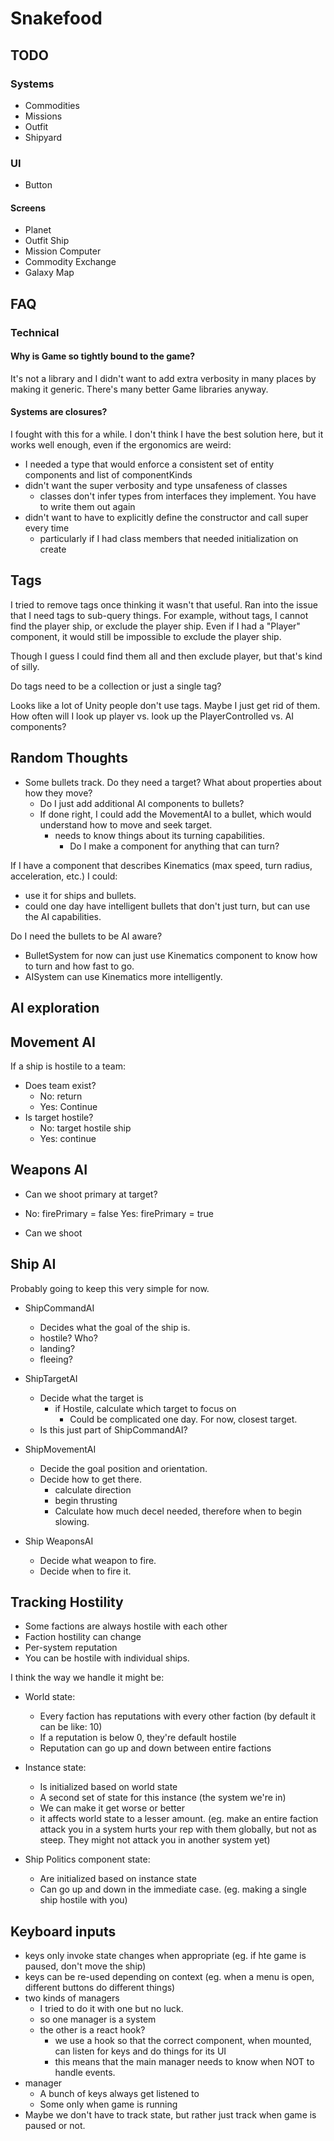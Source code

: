 # Snakefood


## TODO

### Systems
- Commodities
- Missions
- Outfit
- Shipyard

### UI
 - Button

#### Screens
 - Planet
 - Outfit Ship
 - Mission Computer
 - Commodity Exchange
 - Galaxy Map

 ## FAQ

 ### Technical

#### Why is Game so tightly bound to the game?
It's not a library and I didn't want to add extra verbosity in many places by making it generic.
There's many better Game libraries anyway.

#### Systems are closures?

I fought with this for a while. I don't think I have the best solution here, but it works well enough, even if the ergonomics are weird:

- I needed a type that would enforce a consistent set of entity components and list of componentKinds
- didn't want the super verbosity and type unsafeness of classes
  - classes don't infer types from interfaces they implement. You have to write them out again
- didn't want to have to explicitly define the constructor and call super every time
  - particularly if I had class members that needed initialization on create



## Tags
I tried to remove tags once thinking it wasn't that useful. Ran into the issue that I need tags to sub-query things.
For example, without tags, I cannot find the player ship, or exclude the player ship.  Even if I had a "Player" component,
it would still be impossible to exclude the player ship.

Though I guess I could find them all and then exclude player, but that's kind of silly.

Do tags need to be a collection or just a single tag?

Looks like a lot of Unity people don't use tags. Maybe I just get rid of them. How often will I look up player vs. look up the PlayerControlled vs. AI components?


## Random Thoughts
- Some bullets track. Do they need a target? What about properties about how they move?
  - Do I just add additional AI components to bullets?
  - If done right, I could add the MovementAI to a bullet, which would understand how to move and seek target.
    - needs to know things about its turning capabilities.
      - Do I make a component for anything that can turn?

If I have a component that describes Kinematics (max speed, turn radius, acceleration, etc.) I could:
 - use it for ships and bullets.
 - could one day have intelligent bullets that don't just turn, but can use the AI capabilities.

Do I need the bullets to be AI aware?
- BulletSystem for now can just use Kinematics component to know how to turn and how fast to go.
- AISystem can use Kinematics more intelligently.


## AI exploration


## Movement AI
If a ship is hostile to a team:
- Does team exist?
  - No: return
  - Yes: Continue
- Is target hostile?
    - No: target hostile ship
    - Yes: continue

## Weapons AI
- Can we shoot primary at target?
 - No: firePrimary = false
   Yes: firePrimary = true

- Can we shoot


## Ship AI

Probably going to keep this very simple for now.

- ShipCommandAI
  - Decides what the goal of the ship is.
  - hostile? Who?
  - landing?
  - fleeing?

- ShipTargetAI
  - Decide what the target is
    - if Hostile, calculate which target to focus on
      - Could be complicated one day. For now, closest target.
  - Is this just part of ShipCommandAI?

- ShipMovementAI
  - Decide the goal position and orientation.
  - Decide how to get there.
    - calculate direction
    - begin thrusting
    - Calculate how much decel needed, therefore when to begin slowing.

- Ship WeaponsAI
  - Decide what weapon to fire.
  - Decide when to fire it.


## Tracking Hostility

- Some factions are always hostile with each other
- Faction hostility can change
- Per-system reputation
- You can be hostile with individual ships.

I think the way we handle it might be:

- World state:
  - Every faction has reputations with every other faction (by default it can be like: 10)
  - If a reputation is below 0, they're default hostile
  - Reputation can go up and down between entire factions

- Instance state:
  - Is initialized based on world state
  - A second set of state for this instance (the system we're in)
  - We can make it get worse or better
  - it affects world state to a lesser amount.  (eg. make an entire faction attack you in a system hurts your rep with them globally, but not as steep. They might not attack you in another system yet)

- Ship Politics component state:
  - Are initialized based on instance state
  - Can go up and down in the immediate case. (eg. making a single ship hostile with you)


## Keyboard inputs
- keys only invoke state changes when appropriate (eg. if hte game is paused, don't move the ship)
- keys can be re-used depending on context (eg. when a menu is open, different buttons do different things)
- two kinds of managers
  - I tried to do it with one but no luck.
  - so one manager is a system
  - the other is a react hook?
    - we use a hook so that the correct component, when mounted, can listen for keys and do things for its UI
    - this means that the main manager needs to know when NOT to handle events.
- manager
  - A bunch of keys always get listened to
  - Some only when game is running
- Maybe we don't have to track state, but rather just track when game is paused or not.

